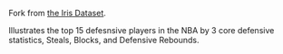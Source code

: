 Fork from
[the Iris Dataset](https://gist.github.com/curran/a08a1080b88344b0c8a7).

Illustrates the top 15 defesnsive players in the NBA by 3
core defensive statistics, Steals, Blocks, and Defensive
Rebounds.
